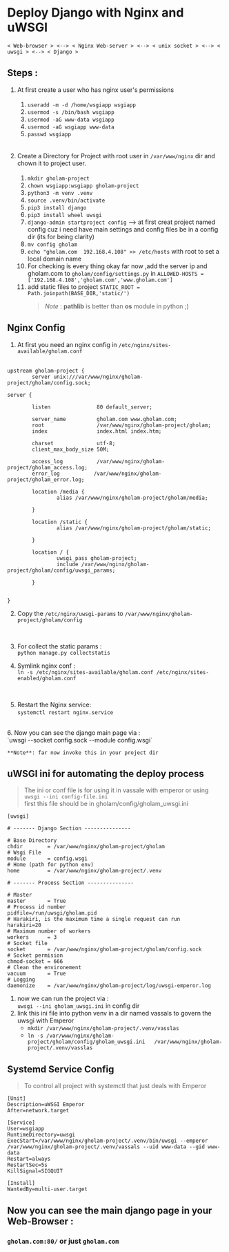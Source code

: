 # Deploy Django with Nginx and uWSGI

``` 
< Web-browser > <--> < Nginx Web-server > <--> < unix socket > <--> < uwsgi > <--> < Django >
```

## Steps : 
1. At first create a user who has nginx user's permissions </br></br>
    1. `useradd -m -d /home/wsgiapp wsgiapp`
    2. `usermod -s /bin/bash wsgiapp`
    3. `usermod -aG www-data wsgiapp`
    4. `usermod -aG wsgiapp www-data`
    5. `passwd wsgiapp`
</br></br></br>
2. Create a Directory for Project with root user in `/var/www/nginx` dir and chown it to project user.</br></br>
    1. `mkdir gholam-project`
    2. `chown wsgiapp:wsgiapp gholam-project`
    3. `python3 -m venv .venv`
    4. `source .venv/bin/activate`
    5. `pip3 install django`
    6. `pip3 install wheel uwsgi`
    7. `django-admin startproject config` --> at first creat project named config cuz i need have main settings and config files be in a config  dir (its for being clarity)
    8. `mv config gholam` 
    9. `echo "gholam.com  192.168.4.108" >> /etc/hosts` with root to set a local domain name
    10. For checking is every thing okay far now ,add the server ip and gholam.com to `gholam/config/settings.py` in `ALLOWED-HOSTS = ['192.168.4.108','gholam.com','www.gholam.com']`
    11. add static files to project `STATIC_ROOT = Path.joinpath(BASE_DIR,'static/')` 
        > _Note_ : **pathlib** is better than **os** module in python ;)

## Nginx Config
1. At first you need an nginx config in `/etc/nginx/sites-available/gholam.conf ` </br></br>

```
upstream gholam-project {
        server unix:///var/www/nginx/gholam-project/gholam/config.sock;

server {

        listen               80 default_server;

        server_name          gholam.com www.gholam.com;
        root                 /var/www/nginx/gholam-project/gholam;
        index                index.html index.htm;

        charset              utf-8;
        client_max_body_size 50M;

        access_log           /var/www/nginx/gholam-project/gholam_access.log;
        error_log           /var/www/nginx/gholam-project/gholam_error.log;

        location /media {
                alias /var/www/nginx/gholam-project/gholam/media;

        }

        location /static {
                alias /var/www/nginx/gholam-project/gholam/static;

        }

        location / {
                uwsgi_pass gholam-project;
                include /var/www/nginx/gholam-project/gholam/config/uwsgi_params;

        }


}
```
2. Copy the `/etc/nginx/uwsgi-params` to `/var/www/nginx/gholam-project/gholam/config`
</br>

3. For collect the static params :</br>
   `python manage.py collectstatis `

4. Symlink nginx conf  : </br>
`ln -s /etc/nginx/sites-available/gholam.conf /etc/nginx/sites-enabled/gholam.conf`
</br>

5. Restart the Nginx service: </br>
   `systemctl restart nginx.service`
</br>
6. Now you can see the django main page via : </br>
`uwsgi --socket config.sock --module config.wsgi` 

    **Note**: far now invoke this in your project dir

## uWSGI ini for automating the deploy process
> The ini or conf file is for using it in vassale with emperor or using `uwsgi --ini config-file.ini` </br>
first this file should be in gholam/config/gholam_uwsgi.ini
```
[uwsgi]

# ------- Django Section ---------------

# Base Directory 
chdir        = /var/www/nginx/gholam-project/gholam
# Wsgi File
module       = config.wsgi
# Home (path for python env)
home         = /var/www/nginx/gholam-project/.venv

# ------- Process Section ---------------

# Master 
master       = True 
# Process id number
pidfile=/run/uwsgi/gholam.pid
# Harakiri, is the maximum time a single request can run
harakiri=20
# Maximum number of workers 
workers      = 3
# Socket file
socket       = /var/www/nginx/gholam-project/gholam/config.sock
# Socket permision
chmod-socket = 666
# Clean the environement
vacuum       = True 
# Logging
daemonize    = /var/www/nginx/gholam-project/log/uwsgi-emperor.log
```
1. now we can run the project via : </br>
`uwsgi --ini gholam_uwsgi.ini` in config dir</br>
2. link this ini file into python venv in a dir named vassals to govern the uwsgi with Emperor </br>
   * `mkdir /var/www/nginx/gholam-project/.venv/vasslas `</br>
   * `ln -s /var/www/nginx/gholam-project/gholam/config/gholam_uwsgi.ini   /var/www/nginx/gholam-project/.venv/vasslas` </br>

## Systemd Service Config
> To control all project with systemctl that just deals with Emperor

```
[Unit]
Description=uWSGI Emperor 
After=network.target

[Service]
User=wsgiapp
RuntimeDirectory=uwsgi
ExecStart=/var/www/nginx/gholam-project/.venv/bin/uwsgi --emperor /var/www/nginx/gholam-project/.venv/vassals --uid www-data --gid www-data 
Restart=always
RestartSec=5s
KillSignal=SIGQUIT

[Install]
WantedBy=multi-user.target

```

## Now you can see the main django page in your Web-Browser : 

### **`gholam.com:80/`** or just **`gholam.com`**
